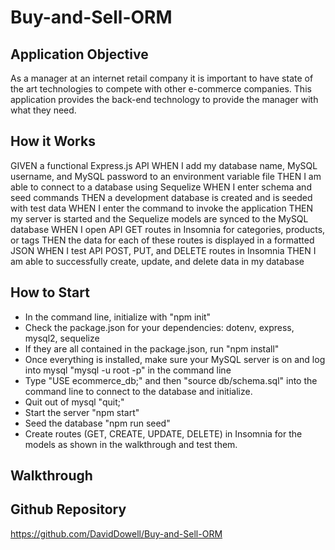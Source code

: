 # Buy-and-Sell-ORM

## Application Objective

As a manager at an internet retail company it is important to have state of the art
technologies to compete with other e-commerce companies. This application provides the back-end
technology to provide the manager with what they need.

## How it Works

GIVEN a functional Express.js API
WHEN I add my database name, MySQL username, and MySQL password to an environment variable file
THEN I am able to connect to a database using Sequelize
WHEN I enter schema and seed commands
THEN a development database is created and is seeded with test data
WHEN I enter the command to invoke the application
THEN my server is started and the Sequelize models are synced to the MySQL database
WHEN I open API GET routes in Insomnia for categories, products, or tags
THEN the data for each of these routes is displayed in a formatted JSON
WHEN I test API POST, PUT, and DELETE routes in Insomnia
THEN I am able to successfully create, update, and delete data in my database

## How to Start

* In the command line, initialize with "npm init"
* Check the package.json for your dependencies: dotenv, express, mysql2, sequelize
* If they are all contained in the package.json, run "npm install"
* Once everything is installed, make sure your MySQL server is on and log into mysql "mysql -u root -p" in the command line
* Type "USE ecommerce_db;" and then "source db/schema.sql" into the command line to connect to the database and initialize.
* Quit out of mysql "quit;"
* Start the server "npm start"
* Seed the database "npm run seed"
* Create routes (GET, CREATE, UPDATE, DELETE) in Insomnia for the models as shown in the walkthrough and test them.

## Walkthrough



## Github Repository

https://github.com/DavidDowell/Buy-and-Sell-ORM